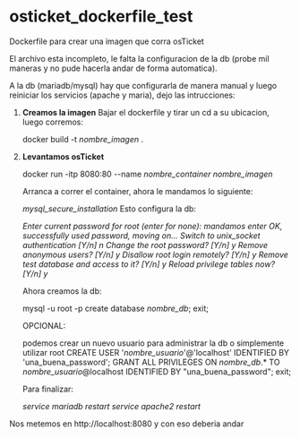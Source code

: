 # osticket_dockerfile_test
Dockerfile para crear una imagen que corra osTicket

El archivo esta incompleto, le falta la configuracion de la db (probe mil maneras y no pude hacerla andar de forma automatica).

A la db (mariadb/mysql) hay que configurarla de manera manual y luego reiniciar los servicios (apache y maria), dejo las intrucciones:

1. **Creamos la imagen**
   Bajar el dockerfile y tirar un cd a su ubicacion, luego corremos:

   docker build -t *nombre_imagen* .

3. **Levantamos osTicket**

   docker run -itp 8080:80 --name *nombre_container* *nombre_imagen*

   Arranca a correr el container, ahora le mandamos lo siguiente:

   *mysql_secure_installation*
   Esto configura la db: 

    *Enter current password for root (enter for none): mandamos enter
    OK, successfully used password, moving on...
    Switch to unix_socket authentication [Y/n] n
    Change the root password? [Y/n] y
    Remove anonymous users? [Y/n] y
    Disallow root login remotely? [Y/n] y
    Remove test database and access to it? [Y/n] y
    Reload privilege tables now? [Y/n] y*

   Ahora creamos la db:

   mysql -u root -p
   create database *nombre_db*;
   exit;
   
   OPCIONAL:

   podemos crear un nuevo usuario para administrar la db o simplemente utilizar root
   CREATE USER '*nombre_usuario*'@'localhost' IDENTIFIED BY 'una_buena_password';
   GRANT ALL PRIVILEGES ON *nombre_db*.* TO *nombre_usuario*@localhost IDENTIFIED BY "una_buena_password";
   exit;

   Para finalizar:

   *service mariadb restart*
   *service apache2 restart*

Nos metemos en http://localhost:8080 y con eso deberia andar
   
 
   
